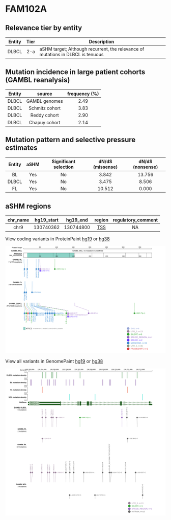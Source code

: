 # FAM102A

## Relevance tier by entity

|Entity|Tier|Description                              |
|:------:|:----:|-----------------------------------------|
|DLBCL |2-a | aSHM target; Although recurrent, the relevance of mutations in DLBCL is tenuous |

## Mutation incidence in large patient cohorts (GAMBL reanalysis)

|Entity|source        |frequency (%)|
|:------:|:--------------:|:-------------:|
|DLBCL |GAMBL genomes |2.49         |
|DLBCL |Schmitz cohort|3.83         |
|DLBCL |Reddy cohort  |2.90         |
|DLBCL |Chapuy cohort |2.14         |

## Mutation pattern and selective pressure estimates

|Entity|aSHM|Significant selection|dN/dS (missense)|dN/dS (nonsense)|
|:------:|:----:|:---------------------:|:----------------:|:----------------:|
|BL    |Yes |No                   | 3.842          |13.756          |
|DLBCL |Yes |No                   | 3.475          | 8.506          |
|FL    |Yes |No                   |10.512          | 0.000          |

## aSHM regions

|chr_name|hg19_start|hg19_end |region                                                                                     |regulatory_comment|
|:--------:|:----------:|:---------:|:-------------------------------------------------------------------------------------------:|:------------------:|
|chr9    |130740362 |130744800|[TSS](https://genome.ucsc.edu/s/rdmorin/GAMBL%20hg19?position=chr9%3A130740362%2D130744800)|NA                |


View coding variants in ProteinPaint [hg19](https://morinlab.github.io/LLMPP/GAMBL/FAM102A_protein.html)  or [hg38](https://morinlab.github.io/LLMPP/GAMBL/FAM102A_protein_hg38.html)

![image](images/proteinpaint/FAM102A_NM_001035254.svg)

View all variants in GenomePaint [hg19](https://morinlab.github.io/LLMPP/GAMBL/FAM102A.html)  or [hg38](https://morinlab.github.io/LLMPP/GAMBL/FAM102A_hg38.html)

![image](images/proteinpaint/FAM102A.svg)
